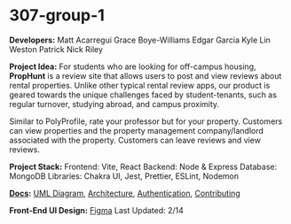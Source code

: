 # 307-group-1

**Developers:** Matt Acarregui Grace Boye-Williams Edgar Garcia
Kyle Lin Weston Patrick Nick Riley

**Project Idea:** For students who are looking for off-campus
housing, **PropHunt** is a review site that allows users to post
and view reviews about rental properties. Unlike other typical
rental review apps, our product is geared towards the unique
challenges faced by student-tenants, such as regular turnover,
studying abroad, and campus proximity.

Similar to PolyProfile, rate your professor but for your
property. Customers can view properties and the property
management company/landlord associated with the property.
Customers can leave reviews and view reviews.

**Project Stack:** Frontend: Vite, React Backend: Node & Express
Database: MongoDB Libraries: Chakra UI, Jest, Prettier, ESLint,
Nodemon

**[Docs](https://github.com/gracebw7/307-group-1/blob/main/docs):**
[UML Diagram](https://github.com/gracebw7/307-group-1/blob/main/docs/UML.md),
[Architecture](https://github.com/gracebw7/307-group-1/blob/main/docs/architecture.md),
[Authentication](https://github.com/gracebw7/307-group-1/blob/main/docs/auth.md),
[Contributing](https://github.com/gracebw7/307-group-1/blob/main/docs/contributing.md)

**Front-End UI Design:**
[Figma](https://www.figma.com/design/NNPZxfRapXiMazvOvlxQG0/Prop-Hunt?node-id=605-9&t=6ZRI2hH1O82MYkJh-1)
Last Updated: 2/14
